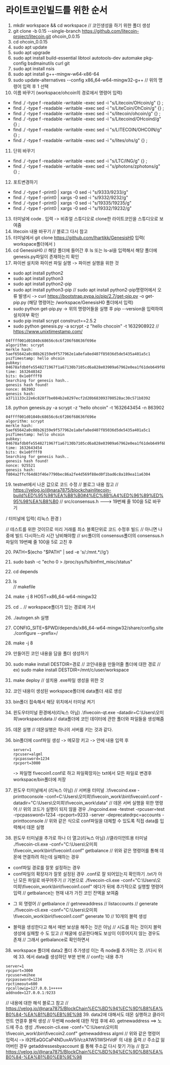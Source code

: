 # 라이트코인빌드를 위한 순서
1. mkdir workspace && cd workspace 
// 코인생성을 하기 위한 폴더 생성
2. git clone -b 0.15 --single-branch https://github.com/litecoin-project/litecoin.git ohcoin_0.0.15
3. cd ohcoin_0.0.15
4. sudo apt update
5. sudo apt upgrade
6. sudo apt install build-essential libtool autotools-dev automake pkg-config bsdmainutils curl git
7. sudo apt install nsis
8. sudo apt install g++-mingw-w64-x86-64
9. sudo update-alternatives --config x86_64-w64-mingw32-g++
// 위의 명령어 입력 후 1 선택
10. 이름 바꾸기 (workspace/ohcoin의 경로에서 명령어 입력)
- find ./ -type f -readable -writable -exec sed -i "s/Litecoin/OHcoin/g" {} \;
- find ./ -type f -readable -writable -exec sed -i "s/LiteCoin/OhCoin/g" {} \;
- find ./ -type f -readable -writable -exec sed -i "s/litecoin/ohcoin/g" {} \;
- find ./ -type f -readable -writable -exec sed -i "s/Litecoind/OHcoind/g" {} \;
- find ./ -type f -readable -writable -exec sed -i "s/LITECOIN/OHCOIN/g" {} \;
- find ./ -type f -readable -writable -exec sed -i "s/lites/ohs/g" {} \;
11. 단위 바꾸기 
- find ./ -type f -readable -writable -exec sed -i "s/LTC/ING/g" {} \;
- find ./ -type f -readable -writable -exec sed -i "s/photons/zphotons/g" {} \;
12. 포트변경하기
- find ./ -type f -print0 | xargs -0 sed -i "s/9333/9233/g"
- find ./ -type f -print0 | xargs -0 sed -i "s/9332/9232/g"
- find ./ -type f -print0 | xargs -0 sed -i "s/19335/19235/g"
- find ./ -type f -print0 | xargs -0 sed -i "s/19332/19232/g"
13. 터미널에 code . 입력   -> 비쥬얼 스튜디오로 clone한 라이트코인을 스튜디오로 보여줌
14. litecoin 내용 바꾸기
// 블로그 다시 참고
15. 터미널에서 git clone https://github.com/lhartikk/GenesisH0 입력( workspace폴더에서 )
16. cd GenesisH0
// 해당 폴더에 들어간 후 ls 또는 ls-al을 입력해서 해당 폴더에 genesis.py파일이 존재하는지 확인
17. 파이썬 설치와 파이썬 파일 실행 -> 파이썬 실행을 위한 것
- sudo apt install python2
- sudo apt install python3
- sudo apt install python2-pip
- sudo apt install python3-pip
//  sudo apt install python2-pip명령어에서 오류 발생시 
    -> curl https://bootstrap.pypa.io/pip/2.7/get-pip.py -o get-pip.py  (해당 명령어는 /workspace/GenesisH0 폴더에서 입력)
- sudo python get-pip.py
    -> 위의 명령어들을 실행 후 pip --version을 입력하여 설치여부 확인
- sudo pip install scrypt construct==2.5.2
- sudo python genesis.py -a scrypt -z "hello chocoin" -t 1632908922
// https://www.unixtimestamp.com/
```
04ffff001d01040c68656c6c6f206f68636f696e
algorithm: scrypt
merkle hash: 5aef65642a0c08b26159e9f577962e1a8efa8ed407f85036d5de5435a401a5c1
pszTimestamp: hello ohcoin
pubkey: 04678afdb0fe5548271967f1a67130b7105cd6a828e03909a67962e0ea1f61deb649f6bc3f4cef38c4f35504e51ec112de5c384df7ba0b8d578a4c702b6bf11d5f
time: 1632640342
bits: 0x1e0ffff0
Searching for genesis hash..
genesis hash found!
nonce: 863902
genesis hash: a3711133c22e6c828f7be084b2e8297ecf2d20b683093700528ac30c571b8392
```

18.  python genesis.py -a scrypt -z "hello ohcoin" -t 1632643454 -n 863902
```
04ffff001d01040c68656c6c6f206f68636f696e
algorithm: scrypt
merkle hash: 5aef65642a0c08b26159e9f577962e1a8efa8ed407f85036d5de5435a401a5c1
pszTimestamp: hello ohcoin
pubkey: 04678afdb0fe5548271967f1a67130b7105cd6a828e03909a67962e0ea1f61deb649f6bc3f4cef38c4f35504e51ec112de5c384df7ba0b8d578a4c702b6bf11d5f
time: 1632643454
bits: 0x1e0ffff0
Searching for genesis hash..
genesis hash found!
nonce: 925521
genesis hash: f804a2ffcf64d83f46e7790bec86a2fe4d569f88ed0f1bad6c8a189ea11a6304
```
19. testnet에서 나온 값으로 코드 수정
// 블로그 내용 참고
// https://velog.io/@nara7875/blockchainlitecoin-build%ED%95%98%EA%B8%B0#4%EC%8B%A4%ED%96%89%ED%95%98%EA%B8%B0
// src/consensus.h   ---> 19번째 줄 100을 5로 바꾸기

/ 터미널에 입력( 리눅스 환경 )

// 테스트를 위한 것이므로 미리 거래를 최소 블록단위로 코드 수정후 빌드 
// 아니면 나중에 빌드 다시하느라 시간 낭비해야함
// src폴더의 consensus폴더의 consensus.h파일의 19번째 줄 100을 5로 고친 후 

20. PATH=$(echo "$PATH" | sed -e 's/:\/mnt.*//g')
21. sudo bash -c "echo 0 > /proc/sys/fs/binfmt_misc/status"
22. cd depends
23. ls   
// makefile 
24. make -j 8 HOST=x86_64-w64-mingw32
25. cd .. 
// workspace폴더가 있는 경로에 가서
26. ./autogen.sh 실행
27. CONFIG_SITE=$PWD/depends/x86_64-w64-mingw32/share/config.site ./configure --prefix=/
28. make -j 8
29. 만들어진 코인 내용을 담을 폴더 생성하기
29. sudo make install DESTDIR=경로
// 코인내용을 만들어줄 폴더에 대한 경로
// ex) sudo make install DESTDIR=/mnt/c/user/workspace
30. make deploy 
// 설치용 .exe파일 생성을 위한 것
31. 코인 내용이 생성된 workspace폴더에 data폴더 새로 생성
32. bin폴더 접속해서 해당 위치에서 터미널 켜기
33. 윈도우터미널 환경에서(리눅스 아님) 
.\fivecoin-qt.exe -datadir=C:\Users\오미희\workspace\data
// data폴더에 코인 데이터에 관한 폴더와 파일들을 생성해줌
34. 데몬 실행 // 데몬실행은 하나의 서버를 키는 것과 같다.
35. bin폴더에 conf파일 생성
    -> 메모장 키고
    -> 안에 내용 입력 후
    ```
    server=1
    rpcuser=algml
    rpcpassword=1234
    rpcport=3000
    ```
    -> 파일명 fivecoin1.conf로 하고 파일확장자는 txt에서 모든 파일로 변경후 workspace/bin폴더에 저장

36. 윈도우 터미널에서 (리눅스 아님)   // 서버용 터미널
.\fivecoind.exe -printtoconsole -conf=C:\Users\오미희\fivecoin_work\bin\fivecoin1.conf -datadir="C:\Users\오미희\fivecoin_work\data"
// 데몬 서버 실행을 위한 명령어
// 위의 코드가 실행이 되지 않을 경우
./ingcoind.exe -testnet -rpcuser=test -rpcpassword=1234 -rpcport=9233 -server -deprecatedrpc=accounts -printtoconsole
// 위와 같은 식으로 conf파일을 대체할 수 있도록 직접 data를 입력해서 데몬 실행
37. 윈도우 터미널을 추가로 하나 더 열고(리눅스 아님)   //클라이언트용 터미널
./fivecoin-cli.exe -conf="C:\Users\오미희\fivecoin_work\bin\fivecoin1.conf" getbalance
// 위와 같은 명령어를 통해 데몬에 연결하려 하는데 실패하는 경우
 - conf파일 경로를 잘못 설정하는 경우
 - conf파일의 확장자가 잘못 설정된 경우 .conf로 잘 되어있는지 확인하기 .txt가 아닌 모든 파일로 바꾸어주기
// 기본으로  ./fivecoin-cli.exe -conf="C:\Users\오미희\fivecoin_work\bin\fivecoin1.conf" 에다가 뒤에 추가적으로 실행할 명령어 입력
// getbalance는 현재 내가 가진 코인 잔액을 보여줌
* 그 외 명령어
// getbalance
// getnewaddress
// listaccounts
// generate
 ./fivecoin-cli.exe -conf="C:\Users\오미희\fivecoin_work\bin\fivecoin1.conf" generate 10
 // 10개의 블럭 생성

 * 블럭을 생성한다고 해서 매번 보상을 해주는 것은 아님
 // 시도를 하는 것이지 블럭 생성에 실패할 수 도 있고
 // 채굴에 성공한다해도 보상이 이루어지지 않는 경우도 존재
 // 그래서 getbalance로 확인하면서 
 38. workspace 폴더에 data2 폴더 추가생성 이는 즉 node를 추가하는 것.
 //다시 위에 33. 에서 data를 생성하던 부분 반복
 // conf는 내용 추가
 ```
 server=1
rpcport=3000
rpcuser=mihee
rpcpassword=1234
rpctimeout=600
rpcallowip=127.0.0.1+++++
addnode=127.0.0.1:9233
 ``` 
 // 내용에 대한 해석 블로그 참고
 // https://velog.io/@nara7875/BlockChain%EC%BD%94%EC%9D%B8%EA%B0%84-%EA%B1%B0%EB%9E%98
 39. data2에 대해서도 데몬 실행하고 클라이언트 연결후 블럭 생성
 // 두번째 node에 대한 작업 후에
 40. getnewaddress   ==>  노드에 주소 생성
 ./fivecoin-cli.exe -conf="C:\Users\오미희\fivecoin_work\bin\fivecoin2.conf" getnewaddress algml
 // 위와 같은 명령어 입력시  -> i92fEaQGCaP4NDuxAV5iVczA1W51WSHVdF  의 내용 출력
 // 주소값 잃어버린 경우 getaddressesbyaccount  를 통해 주소값 다시 찾기 가능 
 // 참고 https://velog.io/@nara7875/BlockChain%EC%BD%94%EC%9D%B8%EA%B0%84-%EA%B1%B0%EB%9E%98